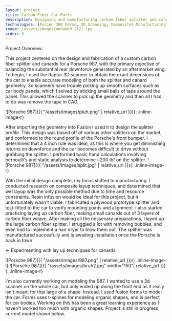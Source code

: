 ```yaml
---
layout: project
title: Carbon Fiber Car Parts
description: Designing and manufacturing carbon fiber splitter and canards to create front end downforce
technologies: [Fusion 360 Forms, 3D Scanning, Composites Manufacturing]
image: /assets/images/unnamed (12).jpg
order: 3
---
```


Project Overview: 

This project centered on the design and fabrication of a custom carbon fiber splitter and canards for a Porsche 987, with the primary objective of balancing the substantial rear downforce generated by an aftermarket wing. To begin, I used the Raptor 3D scanner to obtain the exact dimensions of the car to enable accurate modeling of both the splitter and canard geometry. 3d scanners have trouble picking up smooth surfaces such as car body panels, which I solved by sticking small balls of tape around the panel. This allowed the scanner to pick up the geometry and then all I had to do was remove the tape in CAD.

![Porsche 987]({{ "/assets/images/pluh.png" | relative_url }}){: .inline-image-r}


After importing the geometry into Fusion I used it to design the splitter profile. This design was based off of various other splitters on the market, and conformed to the round profile of the Porsche's front bumper. I determined that a 4 inch rule was ideal, as this is where you get diminishing returns on downforce and the car becomes difficult to drive without grabbing the splitter. I performed basic hand calculations involving bernoulli's and static analysis to determine ~200 lbf on the splitter. 
![Porsche 987]({{ "/assets/images/split.jpg" | relative_url }}){: .inline-image-r}


With the initial design complete, my focus shifted to manufacturing. I conducted research on composite layup techniques, and determined that wet layup was the only possible method due to time and resource constraints. Resin infusion would be ideal for this project, but it unfortunately wasn't viable. I fabricated a plywood prototype splitter and test-fitted to the car to verify mounting points and alignment. I also started practicing laying up carbon fiber, making small canards out of 3 layers of carbon fiber weave. After making all the nessecary preparations, I layed up the large carbon fiber splitter. I struggled a lot with removing bubbles, and even had to implement a hair dryer to blow them out. The splitter was manufactured succesfully and is awaiting installation once the Porsche is back in town. 

<- Experimenting with lay up techniques for canards


![Porsche 987]({{ "/assets/images/987.png" | relative_url }}){: .inline-image-l}
![Porsche 987]({{ "/assets/images/bruh2.jpg" width="150"| relative_url }}){: .inline-image-r}

I'm also currently working on modeling the 987. I wanted to use a 3d scanner on the whole car, but only ended up doing the front end as it really isn't meant for that large of a shape. Instead, I used fusion forms to model the car. Forms uses t-splines for modeling organic shapes, and is perfect for car bodies. Working on this has been a great learning experience as I haven't worked too much with organic shapes. Project is still in progress, current model shown below.

